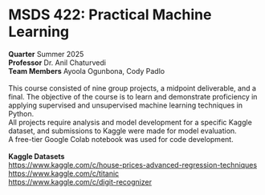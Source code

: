 # MSDS 422: Practical Machine Learning
**Quarter** Summer 2025<br>
**Professor** Dr. Anil Chaturvedi<br>
**Team Members** Ayoola Ogunbona, Cody Padlo<br>
<br>
This course consisted of nine group projects, a midpoint deliverable, and a final. The objective of the course is to learn and demonstrate proficiency in applying supervised and unsupervised machine learning techniques in Python. <br>
All projects require analysis and model development for a specific Kaggle dataset, and submissions to Kaggle were made for model evaluation.  <br>
A free-tier Google Colab notebook was used for code development. <br>
<br>
**Kaggle Datasets**<br>
https://www.kaggle.com/c/house-prices-advanced-regression-techniques<br>
https://www.kaggle.com/c/titanic<br>
https://www.kaggle.com/c/digit-recognizer<br>
